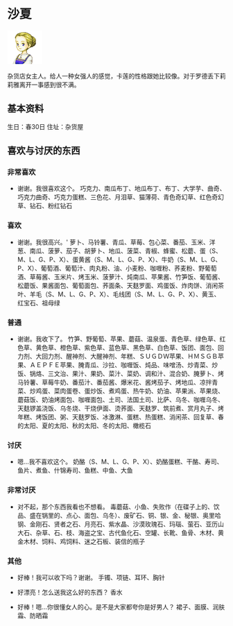 # 沙夏

![沙夏.png](沙夏.png)

杂货店女主人。给人一种女强人的感觉，卡莲的性格跟她比较像。对于罗德丢下莉莉雅离开一事感到很不满。

## 基本资料

生日：春30日
住址：杂货屋

## 喜欢与讨厌的东西

### 非常喜欢

- 谢谢。我很喜欢这个。
巧克力、南瓜布丁、地瓜布丁、布丁、大学芋、曲奇、巧克力曲奇、巧克力蛋糕、三色花、月泪草、猫薄荷、青色奇幻草、红色奇幻草、钻石、粉红钻石

### 喜欢

- 谢谢。我很高兴。'
萝卜、马铃薯、青瓜、草莓、包心菜、番茄、玉米、洋葱、南瓜、菠萝、茄子、胡萝卜、地瓜、菠菜、青椒、蜂蜜、松蘑、蛋（S、M、L、G、P、X）、蛋黄酱（S、M、L、G、P、X）、牛奶（S、M、L、G、P、X）、葡萄酒、葡萄汁、肉丸粉、油、小麦粉、咖喱粉、荞麦粉、野葡萄酒、草莓酱、玉米片、烤玉米、菠萝汁、炖南瓜、苹果酱、竹笋饭、葡萄酱、松蘑饭、果酱面包、葡萄面包、荞面条、天麸罗面、鸡蛋饭、炸肉饼、消闲茶叶、羊毛（S、M、L、G、P、X）、毛线团（S、M、L、G、P、X）、黄玉、红宝石、祖母绿

### 普通

- 谢谢。我收下了。
竹笋、野葡萄、苹果、蘑菇、温泉蛋、青色草、绿色草、红色草、黄色草、橙色草、紫色草、蓝色草、黑色草、白色草、饭团、面包、回力剂、大回力剂、醒神剂、大醒神剂、年糕、ＳＵＧＤＷ苹果、ＨＭＳＧＢ苹果、ＡＥＰＦＥ苹果、腌青瓜、沙拉、咖喱饭、炖品、味噌汤、炒青菜、炒饭、锅烙、三文治、果汁、果奶、菜汁、菜奶、调和汁、混合奶、腌萝卜、烤马铃薯、草莓牛奶、番茄汁、番茄酱、爆米花、酱烤茄子、烤地瓜、凉拌青菜、炒鸡蛋、菜肉蛋卷、蛋炒饭、煮鸡蛋、热牛奶、奶油、苹果派、苹果烧、蘑菇饭、奶油烤面包、咖喱面包、土司、法国土司、比萨、乌冬、咖喱乌冬、天麸锣盖浇饭、乌冬烧、干烧伊面、烫荞面、天麸罗、筑前煮、赏月丸子、烤年糕、烤饭团、粥、天麸罗饭、冰激淋、蛋糕、热蛋糕、消闲茶、回复草、春的太阳、夏的太阳、秋的太阳、冬的太阳、橄榄石

### 讨厌

- 嗯…我不喜欢这个。
奶酪（S、M、L、G、P、X）、奶酪蛋糕、干酪、寿司、鱼片、煮鱼、什锦寿司、鱼糕、中鱼、大鱼

### 非常讨厌

- 对不起，那个东西我看也不想看。
毒蘑菇、小鱼、失败作（在碟子上的、饮品、盛在锅里的、点心、面包、乌冬）、废矿石、铜、银、金、秘银、奥里哈钢、金刚石、贤者之石、月亮石、紫水晶、沙漠玫瑰石、玛瑙、萤石、亚历山大石、杂草、石、枝、海盗之宝、古代鱼化石、空罐、长靴、鱼骨、木材、黄金木材、饲料、鸡饲料、迷之石板、装信的瓶子

### 其他

- 好棒！我可以收下吗？谢谢。
手镯、项链、耳环、胸针

- 好漂亮！怎么送我这么好的东西？
香水

- 好棒！嗯…你很懂女人的心。是不是大家都夸你是好男人？
裙子、面膜、润肤霜、防晒霜
